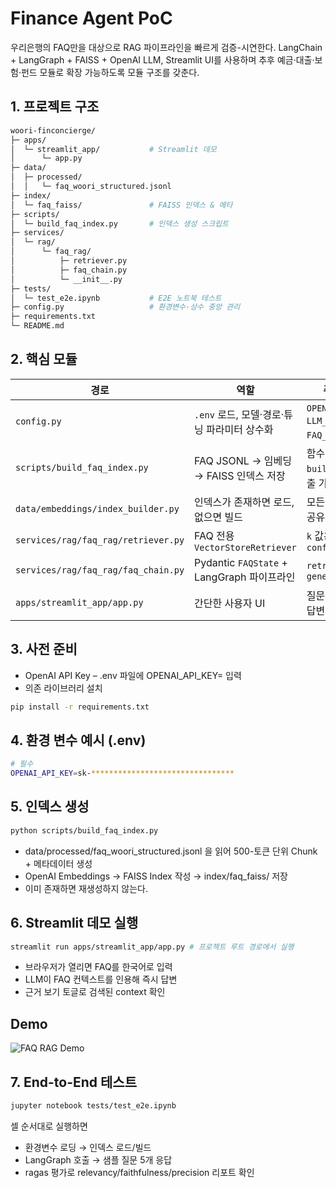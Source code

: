 # Finance Agent PoC


우리은행의 FAQ만을 대상으로 RAG 파이프라인을 빠르게 검증-시연한다.
LangChain + LangGraph + FAISS + OpenAI LLM, Streamlit UI를 사용하며 추후 예금·대출·보험·펀드 모듈로 확장 가능하도록 모듈 구조를 갖춘다.

## 1. 프로젝트 구조
```bash
woori-finconcierge/
├─ apps/
│  └─ streamlit_app/           # Streamlit 데모
│      └─ app.py
├─ data/
│  ├─ processed/
│  │   └─ faq_woori_structured.jsonl
├─ index/
│  └─ faq_faiss/               # FAISS 인덱스 & 메타
├─ scripts/
│  └─ build_faq_index.py       # 인덱스 생성 스크립트
├─ services/
│  └─ rag/
│      └─ faq_rag/
│          ├─ retriever.py
│          ├─ faq_chain.py
│          └─ __init__.py
├─ tests/
│  └─ test_e2e.ipynb           # E2E 노트북 테스트
├─ config.py                   # 환경변수·상수 중앙 관리
├─ requirements.txt
└─ README.md                   
```

## 2. 핵심 모듈

| 경로                                  | 역할                                    | 주요 포인트                                       |
| ----------------------------------- | ------------------------------------- | -------------------------------------------- |
| `config.py`                         | `.env` 로드, 모델·경로·튜닝 파라미터 상수화          | `OPENAI_API_KEY`, `LLM_MODEL`, `FAQ_TOP_K` 등 |
| `scripts/build_faq_index.py`        | FAQ JSONL → 임베딩 → FAISS 인덱스 저장        | 함수 `build_index()` 호출 가능                     |
| `data/embeddings/index_builder.py`  | 인덱스가 존재하면 로드, 없으면 빌드                  | 모든 RAG 모듈이 공유                                |
| `services/rag/faq_rag/retriever.py` | FAQ 전용 `VectorStoreRetriever`         | `k` 값은 `config.FAQ_TOP_K`                    |
| `services/rag/faq_rag/faq_chain.py` | Pydantic `FAQState` + LangGraph 파이프라인 | `retrieve_node` → `generate_node`            |
| `apps/streamlit_app/app.py`         | 간단한 사용자 UI                            | 질문 입력 → LLM 답변 + 근거 표시                       |


## 3. 사전 준비
 - OpenAI API Key – .env 파일에 OPENAI_API_KEY= 입력
 - 의존 라이브러리 설치
```bash
pip install -r requirements.txt
```

## 4. 환경 변수 예시 (.env)
```bash
# 필수
OPENAI_API_KEY=sk-********************************

```

## 5. 인덱스 생성
```bash
python scripts/build_faq_index.py
```

- data/processed/faq_woori_structured.jsonl 을 읽어 500-토큰 단위 Chunk + 메타데이터 생성
- OpenAI Embeddings → FAISS Index 작성 → index/faq_faiss/ 저장
- 이미 존재하면 재생성하지 않는다.

## 6. Streamlit 데모 실행
```bash
streamlit run apps/streamlit_app/app.py # 프로젝트 루트 경로에서 실행
```
- 브라우저가 열리면 FAQ를 한국어로 입력
- LLM이 FAQ 컨텍스트를 인용해 즉시 답변
- 근거 보기 토글로 검색된 context 확인

## Demo
![FAQ RAG Demo](.\docs\FAQ_Demo_high.gif)

## 7. End-to-End 테스트
```bash
jupyter notebook tests/test_e2e.ipynb
```
셀 순서대로 실행하면

- 환경변수 로딩 → 인덱스 로드/빌드
- LangGraph 호출 → 샘플 질문 5개 응답
- ragas 평가로 relevancy/faithfulness/precision 리포트 확인